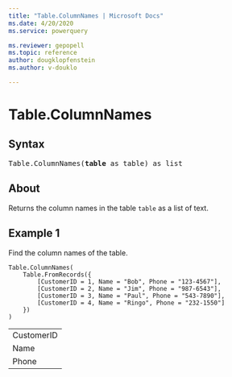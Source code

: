```yaml
---
title: "Table.ColumnNames | Microsoft Docs"
ms.date: 4/20/2020
ms.service: powerquery

ms.reviewer: gepopell
ms.topic: reference
author: dougklopfenstein
ms.author: v-douklo

---
```

# Table.ColumnNames

## Syntax

<pre>
Table.ColumnNames(<b>table</b> as table) as list
</pre>
  
## About  
Returns the column names in the table `table` as a list of text.

## Example 1
Find the column names of the table.

```powerquery-m
Table.ColumnNames( 
    Table.FromRecords({ 
        [CustomerID = 1, Name = "Bob", Phone = "123-4567"], 
        [CustomerID = 2, Name = "Jim", Phone = "987-6543"], 
        [CustomerID = 3, Name = "Paul", Phone = "543-7890"], 
        [CustomerID = 4, Name = "Ringo", Phone = "232-1550"] 
    }) 
)
```

<table> <tr><td>CustomerID</td></tr> <tr><td>Name</td></tr> <tr><td>Phone</td></tr> </table>
